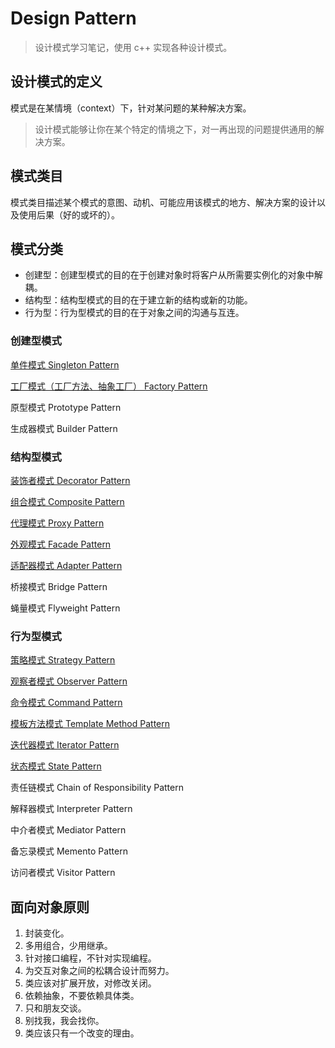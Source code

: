 # Design Pattern
>  设计模式学习笔记，使用 c++ 实现各种设计模式。

## 设计模式的定义

模式是在某情境（context）下，针对某问题的某种解决方案。

> 设计模式能够让你在某个特定的情境之下，对一再出现的问题提供通用的解决方案。

## 模式类目

模式类目描述某个模式的意图、动机、可能应用该模式的地方、解决方案的设计以及使用后果（好的或坏的）。

## 模式分类

* 创建型：创建型模式的目的在于创建对象时将客户从所需要实例化的对象中解耦。
* 结构型：结构型模式的目的在于建立新的结构或新的功能。
* 行为型：行为型模式的目的在于对象之间的沟通与互连。

### 创建型模式

[单件模式 Singleton Pattern](https://github.com/lyfhouyi/Study-Notes/tree/Design-Pattern/Singleton%20Pattern)

[工厂模式（工厂方法、抽象工厂） Factory Pattern](https://github.com/lyfhouyi/Study-Notes/tree/Design-Pattern/Factory%20Pattern)

原型模式 Prototype Pattern

生成器模式 Builder Pattern

### 结构型模式

[装饰者模式 Decorator Pattern](https://github.com/lyfhouyi/Study-Notes/tree/Design-Pattern/Decorator%20Pattern)

[组合模式 Composite Pattern](https://github.com/lyfhouyi/Study-Notes/tree/Design-Pattern/Composite%20Pattern)

[代理模式 Proxy Pattern](https://github.com/lyfhouyi/Study-Notes/tree/Design-Pattern/Proxy%20Pattern)

[外观模式 Facade Pattern](https://github.com/lyfhouyi/Study-Notes/tree/Design-Pattern/Facade%20Pattern)

[适配器模式 Adapter Pattern](https://github.com/lyfhouyi/Study-Notes/tree/Design-Pattern/Adapter%20Pattern)

桥接模式 Bridge Pattern

蝇量模式 Flyweight Pattern

### 行为型模式

[策略模式 Strategy Pattern](https://github.com/lyfhouyi/Study-Notes/tree/Design-Pattern/Strategy%20Pattern)

[观察者模式 Observer Pattern](https://github.com/lyfhouyi/Study-Notes/tree/Design-Pattern/Observer%20Pattern)

[命令模式 Command Pattern](https://github.com/lyfhouyi/Study-Notes/tree/Design-Pattern/Command%20Pattern)

[模板方法模式 Template Method Pattern](https://github.com/lyfhouyi/Study-Notes/tree/Design-Pattern/Template%20Method%20Pattern)

[迭代器模式 Iterator Pattern](https://github.com/lyfhouyi/Study-Notes/tree/Design-Pattern/Iterator%20Pattern)

[状态模式 State Pattern](https://github.com/lyfhouyi/Study-Notes/tree/Design-Pattern/State%20Pattern)

责任链模式 Chain of Responsibility Pattern

解释器模式 Interpreter Pattern

中介者模式 Mediator Pattern

备忘录模式 Memento Pattern

访问者模式 Visitor Pattern

## 面向对象原则

1. 封装变化。
2. 多用组合，少用继承。
3. 针对接口编程，不针对实现编程。
4. 为交互对象之间的松耦合设计而努力。
5. 类应该对扩展开放，对修改关闭。
6. 依赖抽象，不要依赖具体类。
7. 只和朋友交谈。
8. 别找我，我会找你。
9. 类应该只有一个改变的理由。